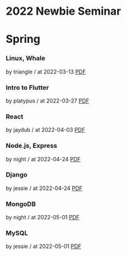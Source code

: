 # 2022 Newbie Seminar

# Spring

### Linux, Whale

by triangle / at 2022-03-13
[PDF](https://home.cdn.sparcs.org/triangle_1647167232641.pptx)

### Intro to Flutter

by platypus / at 2022-03-27
[PDF](https://home.cdn.sparcs.org/platypus_1657514488550.pdf)

### React

by jaydub / at 2022-04-03
[PDF](https://home.cdn.sparcs.org/jaydub_1649054829352.pptx)

### Node.js, Express

by night / at 2022-04-24
[PDF](https://home.cdn.sparcs.org/night_1657514618582.pdf)

### Django

by jessie / at 2022-04-24
[PDF](https://home.cdn.sparcs.org/jessie_1657514682819.pdf)

### MongoDB

by night / at 2022-05-01
[PDF](https://home.cdn.sparcs.org/night_1657514754860.pdf)

### MySQL

by jessie / at 2022-05-01
[PDF](https://home.cdn.sparcs.org/jessie_1657514780580.pdf)
